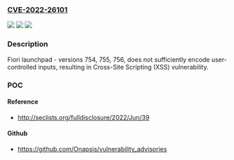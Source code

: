 ### [CVE-2022-26101](https://cve.mitre.org/cgi-bin/cvename.cgi?name=CVE-2022-26101)
![](https://img.shields.io/static/v1?label=Product&message=Fiori%20Launchpad&color=blue)
![](https://img.shields.io/static/v1?label=Version&message=%3C754%20&color=brighgreen)
![](https://img.shields.io/static/v1?label=Vulnerability&message=CWE-79&color=brighgreen)

### Description

Fiori launchpad - versions 754, 755, 756, does not sufficiently encode user-controlled inputs, resulting in Cross-Site Scripting (XSS) vulnerability.

### POC

#### Reference
- http://seclists.org/fulldisclosure/2022/Jun/39

#### Github
- https://github.com/Onapsis/vulnerability_advisories

